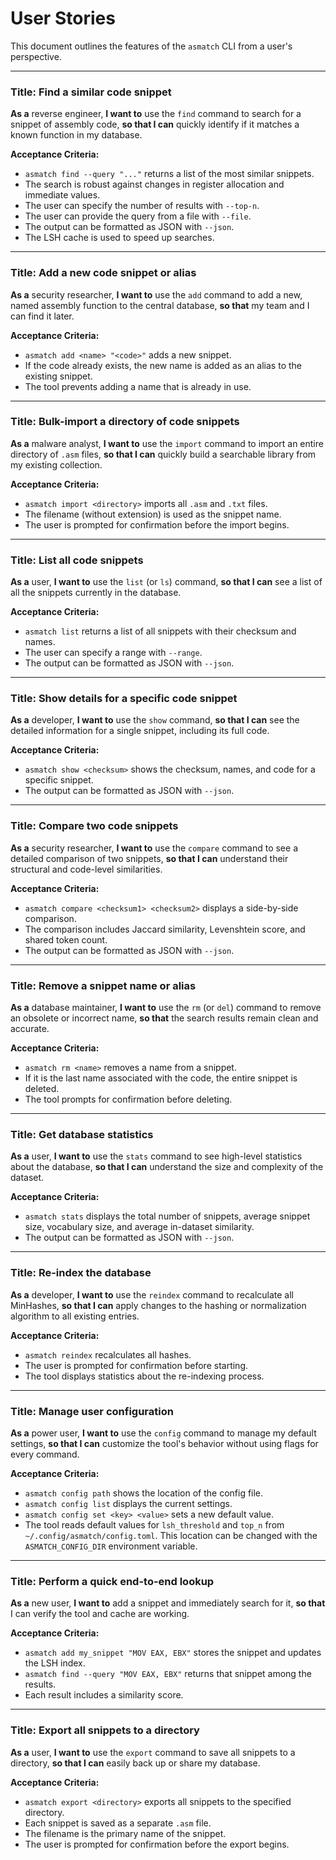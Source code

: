 # User Stories

This document outlines the features of the `asmatch` CLI from a user's perspective.

---

### Title: Find a similar code snippet

**As a** reverse engineer,
**I want to** use the `find` command to search for a snippet of assembly code,
**so that I can** quickly identify if it matches a known function in my database.

**Acceptance Criteria:**
- `asmatch find --query "..."` returns a list of the most similar snippets.
- The search is robust against changes in register allocation and immediate values.
- The user can specify the number of results with `--top-n`.
- The user can provide the query from a file with `--file`.
- The output can be formatted as JSON with `--json`.
- The LSH cache is used to speed up searches.

---

### Title: Add a new code snippet or alias

**As a** security researcher,
**I want to** use the `add` command to add a new, named assembly function to the central database,
**so that** my team and I can find it later.

**Acceptance Criteria:**
- `asmatch add <name> "<code>"` adds a new snippet.
- If the code already exists, the new name is added as an alias to the existing snippet.
- The tool prevents adding a name that is already in use.

---

### Title: Bulk-import a directory of code snippets

**As a** malware analyst,
**I want to** use the `import` command to import an entire directory of `.asm` files,
**so that I can** quickly build a searchable library from my existing collection.

**Acceptance Criteria:**
- `asmatch import <directory>` imports all `.asm` and `.txt` files.
- The filename (without extension) is used as the snippet name.
- The user is prompted for confirmation before the import begins.

---

### Title: List all code snippets

**As a** user,
**I want to** use the `list` (or `ls`) command,
**so that I can** see a list of all the snippets currently in the database.

**Acceptance Criteria:**
- `asmatch list` returns a list of all snippets with their checksum and names.
- The user can specify a range with `--range`.
- The output can be formatted as JSON with `--json`.

---

### Title: Show details for a specific code snippet

**As a** developer,
**I want to** use the `show` command,
**so that I can** see the detailed information for a single snippet, including its full code.

**Acceptance Criteria:**
- `asmatch show <checksum>` shows the checksum, names, and code for a specific snippet.
- The output can be formatted as JSON with `--json`.

---

### Title: Compare two code snippets

**As a** security researcher,
**I want to** use the `compare` command to see a detailed comparison of two snippets,
**so that I can** understand their structural and code-level similarities.

**Acceptance Criteria:**
- `asmatch compare <checksum1> <checksum2>` displays a side-by-side comparison.
- The comparison includes Jaccard similarity, Levenshtein score, and shared token count.
- The output can be formatted as JSON with `--json`.

---

### Title: Remove a snippet name or alias

**As a** database maintainer,
**I want to** use the `rm` (or `del`) command to remove an obsolete or incorrect name,
**so that** the search results remain clean and accurate.

**Acceptance Criteria:**
- `asmatch rm <name>` removes a name from a snippet.
- If it is the last name associated with the code, the entire snippet is deleted.
- The tool prompts for confirmation before deleting.

---

### Title: Get database statistics

**As a** user,
**I want to** use the `stats` command to see high-level statistics about the database,
**so that I can** understand the size and complexity of the dataset.

**Acceptance Criteria:**
- `asmatch stats` displays the total number of snippets, average snippet size, vocabulary size, and average in-dataset similarity.
- The output can be formatted as JSON with `--json`.

---

### Title: Re-index the database

**As a** developer,
**I want to** use the `reindex` command to recalculate all MinHashes,
**so that I can** apply changes to the hashing or normalization algorithm to all existing entries.

**Acceptance Criteria:**
- `asmatch reindex` recalculates all hashes.
- The user is prompted for confirmation before starting.
- The tool displays statistics about the re-indexing process.

---

### Title: Manage user configuration

**As a** power user,
**I want to** use the `config` command to manage my default settings,
**so that I can** customize the tool's behavior without using flags for every command.

**Acceptance Criteria:**
- `asmatch config path` shows the location of the config file.
- `asmatch config list` displays the current settings.
- `asmatch config set <key> <value>` sets a new default value.
- The tool reads default values for `lsh_threshold` and `top_n` from `~/.config/asmatch/config.toml`. This location can be changed with the `ASMATCH_CONFIG_DIR` environment variable.

---

### Title: Perform a quick end-to-end lookup

**As a** new user,
**I want to** add a snippet and immediately search for it,
**so that** I can verify the tool and cache are working.

**Acceptance Criteria:**
- `asmatch add my_snippet "MOV EAX, EBX"` stores the snippet and updates the LSH index.
- `asmatch find --query "MOV EAX, EBX"` returns that snippet among the results.
- Each result includes a similarity score.

---

### Title: Export all snippets to a directory

**As a** user,
**I want to** use the `export` command to save all snippets to a directory,
**so that I can** easily back up or share my database.

**Acceptance Criteria:**
- `asmatch export <directory>` exports all snippets to the specified directory.
- Each snippet is saved as a separate `.asm` file.
- The filename is the primary name of the snippet.
- The user is prompted for confirmation before the export begins.
